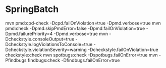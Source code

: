 # SpringBatch
mvn pmd:cpd-check -Dcpd.failOnViolation=true -Dpmd.verbose=true
mvn pmd:check -Dpmd.skipPmdError=false -Dpmd.failOnViolation=true -Dpmd.failurePriority=4 -Dpmd.verbose=true
mvn -Dcheckstyle.consoleOutput=true -Dcheckstyle.logViolationsToConsole=true -Dcheckstyle.violationSeverity=warning -Dcheckstyle.failOnViolation=true checkstyle:check
mvn spotbugs:check -Dspotbugs.failOnError=true
mvn -Pfindbugs findbugs:check -Dfindbugs.failOnError=true
